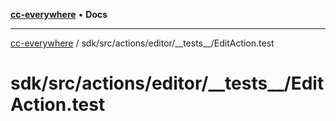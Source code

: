 [**cc-everywhere**](../../../../../index.md) • **Docs**

***

[cc-everywhere](../../../../../index.md) / sdk/src/actions/editor/\_\_tests\_\_/EditAction.test

# sdk/src/actions/editor/\_\_tests\_\_/EditAction.test
